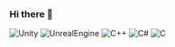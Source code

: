 ### Hi there 👋

<!--
**Meang27/Meang27** is a ✨ _special_ ✨ repository because its `README.md` (this file) appears on your GitHub profile.

Here are some ideas to get you started:

- 🔭 I’m currently working on ...
- 🌱 I’m currently learning ...
- 👯 I’m looking to collaborate on ...
- 🤔 I’m looking for help with ...
- 💬 Ask me about ...
- 📫 How to reach me: ...
- 😄 Pronouns: ...
- ⚡ Fun fact: ...
-->

![Unity](https://img.shields.io/badge/Unity-000000?style=flat-square&logo=Unity&logoColor=white)   ![UnrealEngine](https://img.shields.io/badge/UnrealEngine-0E1128?style=flat-square&logo=UnrealEngine&logoColor=white)     ![C++](https://img.shields.io/badge/C++-00599C?style=flat-square&logo=C++&logoColor=white)   ![C#](https://img.shields.io/badge/CSharp-239128?style=flat-square&logo=CSharp&logoColor=white)   ![C](https://img.shields.io/badge/C-A8B9CC?style=flat-square&logo=C&logoColor=white)
